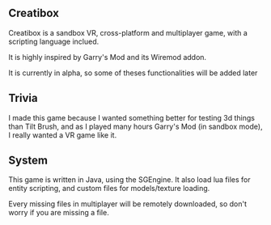 ## Creatibox
Creatibox is a sandbox VR, cross-platform and multiplayer game, with a scripting language inclued.

It is highly inspired by Garry's Mod and its Wiremod addon.

It is currently in alpha, so some of theses functionalities will be added later
## Trivia
I made this game because I wanted something better for testing 3d things than Tilt Brush, and as I played many hours Garry's Mod (in sandbox mode), I really wanted a VR game like it.
## System
This game is written in Java, using the SGEngine. It also load lua files for entity scripting, and custom files for models/texture loading.

Every missing files in multiplayer will be remotely downloaded, so don't worry if you are missing a file.

